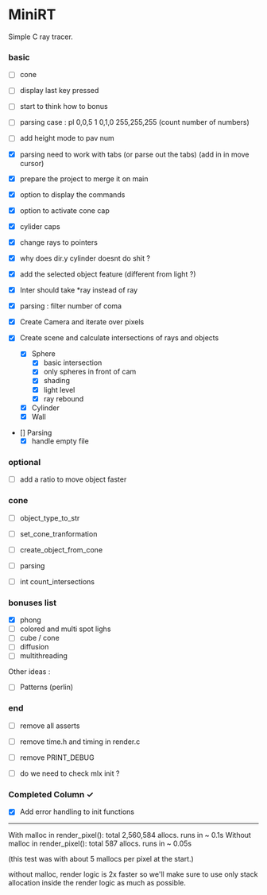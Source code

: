 # MiniRT
Simple C ray tracer.

### basic

- [ ] cone
- [ ] display last key pressed
- [ ] start to think how to bonus
- [ ] parsing case : pl 0,0,5 1 0,1,0 255,255,255 (count number of numbers)
- [ ] add height mode to pav num


- [X] parsing need to work with tabs (or parse out the tabs) (add in in move cursor)
- [X] prepare the project to merge it on main
- [X] option to display the commands
- [X] option to activate cone cap
- [X] cylider caps
- [X] change rays to pointers
- [X] why does dir.y cylinder doesnt do shit ?
- [X] add the selected object feature (different from light ?)
- [X] Inter should take *ray instead of ray
- [X] parsing : filter number of coma




- [X] Create Camera and iterate over pixels
- [X] Create scene and calculate intersections of rays
and objects
  - [X] Sphere
    - [X] basic intersection
	- [X] only spheres in front of cam
	- [X] shading
	- [X] light level
	- [X] ray rebound
  - [X] Cylinder
  - [X] Wall

- [] Parsing
	- [X] handle empty file

### optional

- [ ] add a ratio to move object faster


### cone

- [ ] object_type_to_str
- [ ] set_cone_tranformation
- [ ] create_object_from_cone
- [ ] parsing
- [ ] int	count_intersections


### bonuses list

 - [X] phong
 - [ ] colored and multi spot lighs
 - [ ] cube / cone
 - [ ] diffusion
 - [ ] multithreading

Other ideas :
 - [ ] Patterns (perlin)

### end
 - [ ] remove all asserts
 - [ ] remove time.h and timing in render.c
 - [ ] remove PRINT_DEBUG
 - [ ] do we need to check mlx init ?


### Completed Column ✓
- [X] Add error handling to init functions


---
With malloc in render_pixel():
	total 2,560,584 allocs.
	runs in ~ 0.1s
Without malloc in render_pixel():
	total 587 allocs.
	runs in ~ 0.05s

(this test was with about 5 mallocs per pixel at the start.)

without malloc, render logic is 2x faster so we'll make sure to use only stack allocation inside the render logic as much as possible.

